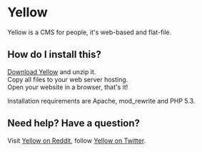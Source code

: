 Yellow
======

Yellow is a CMS for people, it's web-based and flat-file.

How do I install this?
----------------------
[Download Yellow](https://github.com/markseu/yellowcms/archive/master.zip) and unzip it.  
Copy all files to your web server hosting.  
Open your website in a browser, that's it!

Installation requirements are Apache, mod_rewrite and PHP 5.3.

Need help? Have a question?
---------------------------
Visit [Yellow on Reddit](http://www.reddit.com/r/yellowcms/), follow [Yellow on Twitter](https://twitter.com/yellowcms).